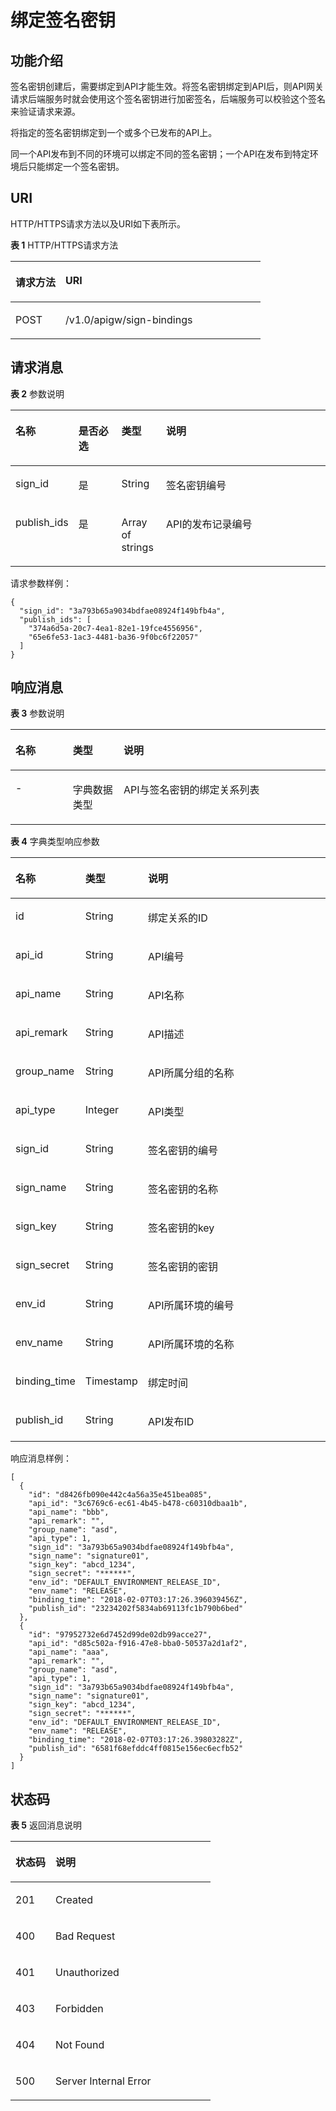 # 绑定签名密钥<a name="ZH-CN_TOPIC_0000001081837311"></a>

## 功能介绍<a name="zh-cn_topic_0118924554_section12427613"></a>

签名密钥创建后，需要绑定到API才能生效。将签名密钥绑定到API后，则API网关请求后端服务时就会使用这个签名密钥进行加密签名，后端服务可以校验这个签名来验证请求来源。

将指定的签名密钥绑定到一个或多个已发布的API上。

同一个API发布到不同的环境可以绑定不同的签名密钥；一个API在发布到特定环境后只能绑定一个签名密钥。

## URI<a name="zh-cn_topic_0118924554_section44739658"></a>

HTTP/HTTPS请求方法以及URI如下表所示。

**表 1**  HTTP/HTTPS请求方法

<a name="zh-cn_topic_0118924554_table19534294"></a>
<table><thead align="left"><tr id="zh-cn_topic_0118924554_row53547179"><th class="cellrowborder" valign="top" width="20%" id="mcps1.2.3.1.1"><p id="zh-cn_topic_0118924554_p42354227"><a name="zh-cn_topic_0118924554_p42354227"></a><a name="zh-cn_topic_0118924554_p42354227"></a>请求方法</p>
</th>
<th class="cellrowborder" valign="top" width="80%" id="mcps1.2.3.1.2"><p id="zh-cn_topic_0118924554_p8140339"><a name="zh-cn_topic_0118924554_p8140339"></a><a name="zh-cn_topic_0118924554_p8140339"></a>URI</p>
</th>
</tr>
</thead>
<tbody><tr id="zh-cn_topic_0118924554_row55387732"><td class="cellrowborder" valign="top" width="20%" headers="mcps1.2.3.1.1 "><p id="zh-cn_topic_0118924554_p57221309"><a name="zh-cn_topic_0118924554_p57221309"></a><a name="zh-cn_topic_0118924554_p57221309"></a>POST</p>
</td>
<td class="cellrowborder" valign="top" width="80%" headers="mcps1.2.3.1.2 "><p id="zh-cn_topic_0118924554_p4414487"><a name="zh-cn_topic_0118924554_p4414487"></a><a name="zh-cn_topic_0118924554_p4414487"></a>/v1.0/apigw/sign-bindings</p>
</td>
</tr>
</tbody>
</table>

## 请求消息<a name="zh-cn_topic_0118924554_section3743"></a>

**表 2**  参数说明

<a name="zh-cn_topic_0118924554_table64045020"></a>
<table><thead align="left"><tr id="zh-cn_topic_0118924554_row14048815"><th class="cellrowborder" valign="top" width="15.308469153084689%" id="mcps1.2.5.1.1"><p id="zh-cn_topic_0118924554_p64212251"><a name="zh-cn_topic_0118924554_p64212251"></a><a name="zh-cn_topic_0118924554_p64212251"></a>名称</p>
</th>
<th class="cellrowborder" valign="top" width="14.288571142885708%" id="mcps1.2.5.1.2"><p id="zh-cn_topic_0118924554_p33809876"><a name="zh-cn_topic_0118924554_p33809876"></a><a name="zh-cn_topic_0118924554_p33809876"></a>是否必选</p>
</th>
<th class="cellrowborder" valign="top" width="14.288571142885708%" id="mcps1.2.5.1.3"><p id="zh-cn_topic_0118924554_p54245441"><a name="zh-cn_topic_0118924554_p54245441"></a><a name="zh-cn_topic_0118924554_p54245441"></a>类型</p>
</th>
<th class="cellrowborder" valign="top" width="56.11438856114388%" id="mcps1.2.5.1.4"><p id="zh-cn_topic_0118924554_p31804619"><a name="zh-cn_topic_0118924554_p31804619"></a><a name="zh-cn_topic_0118924554_p31804619"></a>说明</p>
</th>
</tr>
</thead>
<tbody><tr id="zh-cn_topic_0118924554_row26037337"><td class="cellrowborder" valign="top" width="15.308469153084689%" headers="mcps1.2.5.1.1 "><p id="zh-cn_topic_0118924554_p28649556"><a name="zh-cn_topic_0118924554_p28649556"></a><a name="zh-cn_topic_0118924554_p28649556"></a>sign_id</p>
</td>
<td class="cellrowborder" valign="top" width="14.288571142885708%" headers="mcps1.2.5.1.2 "><p id="zh-cn_topic_0118924554_p38912675"><a name="zh-cn_topic_0118924554_p38912675"></a><a name="zh-cn_topic_0118924554_p38912675"></a>是</p>
</td>
<td class="cellrowborder" valign="top" width="14.288571142885708%" headers="mcps1.2.5.1.3 "><p id="zh-cn_topic_0118924554_p64918959"><a name="zh-cn_topic_0118924554_p64918959"></a><a name="zh-cn_topic_0118924554_p64918959"></a>String</p>
</td>
<td class="cellrowborder" valign="top" width="56.11438856114388%" headers="mcps1.2.5.1.4 "><p id="zh-cn_topic_0118924554_p23944287"><a name="zh-cn_topic_0118924554_p23944287"></a><a name="zh-cn_topic_0118924554_p23944287"></a>签名密钥编号</p>
</td>
</tr>
<tr id="zh-cn_topic_0118924554_row7080698"><td class="cellrowborder" valign="top" width="15.308469153084689%" headers="mcps1.2.5.1.1 "><p id="zh-cn_topic_0118924554_p36665652"><a name="zh-cn_topic_0118924554_p36665652"></a><a name="zh-cn_topic_0118924554_p36665652"></a>publish_ids</p>
</td>
<td class="cellrowborder" valign="top" width="14.288571142885708%" headers="mcps1.2.5.1.2 "><p id="zh-cn_topic_0118924554_p17127855"><a name="zh-cn_topic_0118924554_p17127855"></a><a name="zh-cn_topic_0118924554_p17127855"></a>是</p>
</td>
<td class="cellrowborder" valign="top" width="14.288571142885708%" headers="mcps1.2.5.1.3 "><p id="zh-cn_topic_0118924554_p45179027"><a name="zh-cn_topic_0118924554_p45179027"></a><a name="zh-cn_topic_0118924554_p45179027"></a>Array of strings</p>
</td>
<td class="cellrowborder" valign="top" width="56.11438856114388%" headers="mcps1.2.5.1.4 "><p id="zh-cn_topic_0118924554_p35622534"><a name="zh-cn_topic_0118924554_p35622534"></a><a name="zh-cn_topic_0118924554_p35622534"></a>API的发布记录编号</p>
</td>
</tr>
</tbody>
</table>

请求参数样例：

```
{
  "sign_id": "3a793b65a9034bdfae08924f149bfb4a",
  "publish_ids": [
    "374a6d5a-20c7-4ea1-82e1-19fce4556956",
    "65e6fe53-1ac3-4481-ba36-9f0bc6f22057"
  ]
}
```

## 响应消息<a name="zh-cn_topic_0118924554_section303246"></a>

**表 3**  参数说明

<a name="zh-cn_topic_0118924554_table50099799"></a>
<table><thead align="left"><tr id="zh-cn_topic_0118924554_row33619400"><th class="cellrowborder" valign="top" width="18.18%" id="mcps1.2.4.1.1"><p id="zh-cn_topic_0118924554_p38816869"><a name="zh-cn_topic_0118924554_p38816869"></a><a name="zh-cn_topic_0118924554_p38816869"></a>名称</p>
</th>
<th class="cellrowborder" valign="top" width="16.16%" id="mcps1.2.4.1.2"><p id="zh-cn_topic_0118924554_p57158666"><a name="zh-cn_topic_0118924554_p57158666"></a><a name="zh-cn_topic_0118924554_p57158666"></a>类型</p>
</th>
<th class="cellrowborder" valign="top" width="65.66%" id="mcps1.2.4.1.3"><p id="zh-cn_topic_0118924554_p66449248"><a name="zh-cn_topic_0118924554_p66449248"></a><a name="zh-cn_topic_0118924554_p66449248"></a>说明</p>
</th>
</tr>
</thead>
<tbody><tr id="zh-cn_topic_0118924554_row13680014"><td class="cellrowborder" valign="top" width="18.18%" headers="mcps1.2.4.1.1 "><p id="zh-cn_topic_0118924554_p34339389"><a name="zh-cn_topic_0118924554_p34339389"></a><a name="zh-cn_topic_0118924554_p34339389"></a>-</p>
</td>
<td class="cellrowborder" valign="top" width="16.16%" headers="mcps1.2.4.1.2 "><p id="zh-cn_topic_0118924554_p30027157"><a name="zh-cn_topic_0118924554_p30027157"></a><a name="zh-cn_topic_0118924554_p30027157"></a>字典数据类型</p>
</td>
<td class="cellrowborder" valign="top" width="65.66%" headers="mcps1.2.4.1.3 "><p id="zh-cn_topic_0118924554_p16280637"><a name="zh-cn_topic_0118924554_p16280637"></a><a name="zh-cn_topic_0118924554_p16280637"></a>API与签名密钥的绑定关系列表</p>
</td>
</tr>
</tbody>
</table>

**表 4**  字典类型响应参数

<a name="zh-cn_topic_0118924554_table43663197"></a>
<table><thead align="left"><tr id="zh-cn_topic_0118924554_row22855600"><th class="cellrowborder" valign="top" width="18.18%" id="mcps1.2.4.1.1"><p id="zh-cn_topic_0118924554_p39364310"><a name="zh-cn_topic_0118924554_p39364310"></a><a name="zh-cn_topic_0118924554_p39364310"></a>名称</p>
</th>
<th class="cellrowborder" valign="top" width="16.16%" id="mcps1.2.4.1.2"><p id="zh-cn_topic_0118924554_p34392512"><a name="zh-cn_topic_0118924554_p34392512"></a><a name="zh-cn_topic_0118924554_p34392512"></a>类型</p>
</th>
<th class="cellrowborder" valign="top" width="65.66%" id="mcps1.2.4.1.3"><p id="zh-cn_topic_0118924554_p34330070"><a name="zh-cn_topic_0118924554_p34330070"></a><a name="zh-cn_topic_0118924554_p34330070"></a>说明</p>
</th>
</tr>
</thead>
<tbody><tr id="zh-cn_topic_0118924554_row29272322"><td class="cellrowborder" valign="top" width="18.18%" headers="mcps1.2.4.1.1 "><p id="zh-cn_topic_0118924554_p22247849"><a name="zh-cn_topic_0118924554_p22247849"></a><a name="zh-cn_topic_0118924554_p22247849"></a>id</p>
</td>
<td class="cellrowborder" valign="top" width="16.16%" headers="mcps1.2.4.1.2 "><p id="zh-cn_topic_0118924554_p57245365"><a name="zh-cn_topic_0118924554_p57245365"></a><a name="zh-cn_topic_0118924554_p57245365"></a>String</p>
</td>
<td class="cellrowborder" valign="top" width="65.66%" headers="mcps1.2.4.1.3 "><p id="zh-cn_topic_0118924554_p6363022"><a name="zh-cn_topic_0118924554_p6363022"></a><a name="zh-cn_topic_0118924554_p6363022"></a>绑定关系的ID</p>
</td>
</tr>
<tr id="zh-cn_topic_0118924554_row57267203"><td class="cellrowborder" valign="top" width="18.18%" headers="mcps1.2.4.1.1 "><p id="zh-cn_topic_0118924554_p8131833"><a name="zh-cn_topic_0118924554_p8131833"></a><a name="zh-cn_topic_0118924554_p8131833"></a>api_id</p>
</td>
<td class="cellrowborder" valign="top" width="16.16%" headers="mcps1.2.4.1.2 "><p id="zh-cn_topic_0118924554_p54698736"><a name="zh-cn_topic_0118924554_p54698736"></a><a name="zh-cn_topic_0118924554_p54698736"></a>String</p>
</td>
<td class="cellrowborder" valign="top" width="65.66%" headers="mcps1.2.4.1.3 "><p id="zh-cn_topic_0118924554_p1412623"><a name="zh-cn_topic_0118924554_p1412623"></a><a name="zh-cn_topic_0118924554_p1412623"></a>API编号</p>
</td>
</tr>
<tr id="zh-cn_topic_0118924554_row12713614"><td class="cellrowborder" valign="top" width="18.18%" headers="mcps1.2.4.1.1 "><p id="zh-cn_topic_0118924554_p23169789"><a name="zh-cn_topic_0118924554_p23169789"></a><a name="zh-cn_topic_0118924554_p23169789"></a>api_name</p>
</td>
<td class="cellrowborder" valign="top" width="16.16%" headers="mcps1.2.4.1.2 "><p id="zh-cn_topic_0118924554_p64813609"><a name="zh-cn_topic_0118924554_p64813609"></a><a name="zh-cn_topic_0118924554_p64813609"></a>String</p>
</td>
<td class="cellrowborder" valign="top" width="65.66%" headers="mcps1.2.4.1.3 "><p id="zh-cn_topic_0118924554_p15410937"><a name="zh-cn_topic_0118924554_p15410937"></a><a name="zh-cn_topic_0118924554_p15410937"></a>API名称</p>
</td>
</tr>
<tr id="zh-cn_topic_0118924554_row4480706"><td class="cellrowborder" valign="top" width="18.18%" headers="mcps1.2.4.1.1 "><p id="zh-cn_topic_0118924554_p27392900"><a name="zh-cn_topic_0118924554_p27392900"></a><a name="zh-cn_topic_0118924554_p27392900"></a>api_remark</p>
</td>
<td class="cellrowborder" valign="top" width="16.16%" headers="mcps1.2.4.1.2 "><p id="zh-cn_topic_0118924554_p4232414"><a name="zh-cn_topic_0118924554_p4232414"></a><a name="zh-cn_topic_0118924554_p4232414"></a>String</p>
</td>
<td class="cellrowborder" valign="top" width="65.66%" headers="mcps1.2.4.1.3 "><p id="zh-cn_topic_0118924554_p7281273"><a name="zh-cn_topic_0118924554_p7281273"></a><a name="zh-cn_topic_0118924554_p7281273"></a>API描述</p>
</td>
</tr>
<tr id="zh-cn_topic_0118924554_row65531462"><td class="cellrowborder" valign="top" width="18.18%" headers="mcps1.2.4.1.1 "><p id="zh-cn_topic_0118924554_p6448229"><a name="zh-cn_topic_0118924554_p6448229"></a><a name="zh-cn_topic_0118924554_p6448229"></a>group_name</p>
</td>
<td class="cellrowborder" valign="top" width="16.16%" headers="mcps1.2.4.1.2 "><p id="zh-cn_topic_0118924554_p52544536"><a name="zh-cn_topic_0118924554_p52544536"></a><a name="zh-cn_topic_0118924554_p52544536"></a>String</p>
</td>
<td class="cellrowborder" valign="top" width="65.66%" headers="mcps1.2.4.1.3 "><p id="zh-cn_topic_0118924554_p28249032"><a name="zh-cn_topic_0118924554_p28249032"></a><a name="zh-cn_topic_0118924554_p28249032"></a>API所属分组的名称</p>
</td>
</tr>
<tr id="zh-cn_topic_0118924554_row52914698"><td class="cellrowborder" valign="top" width="18.18%" headers="mcps1.2.4.1.1 "><p id="zh-cn_topic_0118924554_p58232127"><a name="zh-cn_topic_0118924554_p58232127"></a><a name="zh-cn_topic_0118924554_p58232127"></a>api_type</p>
</td>
<td class="cellrowborder" valign="top" width="16.16%" headers="mcps1.2.4.1.2 "><p id="zh-cn_topic_0118924554_p19181861"><a name="zh-cn_topic_0118924554_p19181861"></a><a name="zh-cn_topic_0118924554_p19181861"></a>Integer</p>
</td>
<td class="cellrowborder" valign="top" width="65.66%" headers="mcps1.2.4.1.3 "><p id="zh-cn_topic_0118924554_p10226915"><a name="zh-cn_topic_0118924554_p10226915"></a><a name="zh-cn_topic_0118924554_p10226915"></a>API类型</p>
</td>
</tr>
<tr id="zh-cn_topic_0118924554_row24933379"><td class="cellrowborder" valign="top" width="18.18%" headers="mcps1.2.4.1.1 "><p id="zh-cn_topic_0118924554_p6337850"><a name="zh-cn_topic_0118924554_p6337850"></a><a name="zh-cn_topic_0118924554_p6337850"></a>sign_id</p>
</td>
<td class="cellrowborder" valign="top" width="16.16%" headers="mcps1.2.4.1.2 "><p id="zh-cn_topic_0118924554_p43603804"><a name="zh-cn_topic_0118924554_p43603804"></a><a name="zh-cn_topic_0118924554_p43603804"></a>String</p>
</td>
<td class="cellrowborder" valign="top" width="65.66%" headers="mcps1.2.4.1.3 "><p id="zh-cn_topic_0118924554_p42247251"><a name="zh-cn_topic_0118924554_p42247251"></a><a name="zh-cn_topic_0118924554_p42247251"></a>签名密钥的编号</p>
</td>
</tr>
<tr id="zh-cn_topic_0118924554_row44680946"><td class="cellrowborder" valign="top" width="18.18%" headers="mcps1.2.4.1.1 "><p id="zh-cn_topic_0118924554_p62386883"><a name="zh-cn_topic_0118924554_p62386883"></a><a name="zh-cn_topic_0118924554_p62386883"></a>sign_name</p>
</td>
<td class="cellrowborder" valign="top" width="16.16%" headers="mcps1.2.4.1.2 "><p id="zh-cn_topic_0118924554_p20172764"><a name="zh-cn_topic_0118924554_p20172764"></a><a name="zh-cn_topic_0118924554_p20172764"></a>String</p>
</td>
<td class="cellrowborder" valign="top" width="65.66%" headers="mcps1.2.4.1.3 "><p id="zh-cn_topic_0118924554_p23381222"><a name="zh-cn_topic_0118924554_p23381222"></a><a name="zh-cn_topic_0118924554_p23381222"></a>签名密钥的名称</p>
</td>
</tr>
<tr id="zh-cn_topic_0118924554_row9104413"><td class="cellrowborder" valign="top" width="18.18%" headers="mcps1.2.4.1.1 "><p id="zh-cn_topic_0118924554_p66368851"><a name="zh-cn_topic_0118924554_p66368851"></a><a name="zh-cn_topic_0118924554_p66368851"></a>sign_key</p>
</td>
<td class="cellrowborder" valign="top" width="16.16%" headers="mcps1.2.4.1.2 "><p id="zh-cn_topic_0118924554_p7167821"><a name="zh-cn_topic_0118924554_p7167821"></a><a name="zh-cn_topic_0118924554_p7167821"></a>String</p>
</td>
<td class="cellrowborder" valign="top" width="65.66%" headers="mcps1.2.4.1.3 "><p id="zh-cn_topic_0118924554_p43722611"><a name="zh-cn_topic_0118924554_p43722611"></a><a name="zh-cn_topic_0118924554_p43722611"></a>签名密钥的key</p>
</td>
</tr>
<tr id="zh-cn_topic_0118924554_row57959187"><td class="cellrowborder" valign="top" width="18.18%" headers="mcps1.2.4.1.1 "><p id="zh-cn_topic_0118924554_p64182567"><a name="zh-cn_topic_0118924554_p64182567"></a><a name="zh-cn_topic_0118924554_p64182567"></a>sign_secret</p>
</td>
<td class="cellrowborder" valign="top" width="16.16%" headers="mcps1.2.4.1.2 "><p id="zh-cn_topic_0118924554_p31405468"><a name="zh-cn_topic_0118924554_p31405468"></a><a name="zh-cn_topic_0118924554_p31405468"></a>String</p>
</td>
<td class="cellrowborder" valign="top" width="65.66%" headers="mcps1.2.4.1.3 "><p id="zh-cn_topic_0118924554_p60815002"><a name="zh-cn_topic_0118924554_p60815002"></a><a name="zh-cn_topic_0118924554_p60815002"></a>签名密钥的密钥</p>
</td>
</tr>
<tr id="zh-cn_topic_0118924554_row10464107"><td class="cellrowborder" valign="top" width="18.18%" headers="mcps1.2.4.1.1 "><p id="zh-cn_topic_0118924554_p42286344"><a name="zh-cn_topic_0118924554_p42286344"></a><a name="zh-cn_topic_0118924554_p42286344"></a>env_id</p>
</td>
<td class="cellrowborder" valign="top" width="16.16%" headers="mcps1.2.4.1.2 "><p id="zh-cn_topic_0118924554_p2641858"><a name="zh-cn_topic_0118924554_p2641858"></a><a name="zh-cn_topic_0118924554_p2641858"></a>String</p>
</td>
<td class="cellrowborder" valign="top" width="65.66%" headers="mcps1.2.4.1.3 "><p id="zh-cn_topic_0118924554_p12663936"><a name="zh-cn_topic_0118924554_p12663936"></a><a name="zh-cn_topic_0118924554_p12663936"></a>API所属环境的编号</p>
</td>
</tr>
<tr id="zh-cn_topic_0118924554_row46866564"><td class="cellrowborder" valign="top" width="18.18%" headers="mcps1.2.4.1.1 "><p id="zh-cn_topic_0118924554_p38095364"><a name="zh-cn_topic_0118924554_p38095364"></a><a name="zh-cn_topic_0118924554_p38095364"></a>env_name</p>
</td>
<td class="cellrowborder" valign="top" width="16.16%" headers="mcps1.2.4.1.2 "><p id="zh-cn_topic_0118924554_p65825661"><a name="zh-cn_topic_0118924554_p65825661"></a><a name="zh-cn_topic_0118924554_p65825661"></a>String</p>
</td>
<td class="cellrowborder" valign="top" width="65.66%" headers="mcps1.2.4.1.3 "><p id="zh-cn_topic_0118924554_p30278294"><a name="zh-cn_topic_0118924554_p30278294"></a><a name="zh-cn_topic_0118924554_p30278294"></a>API所属环境的名称</p>
</td>
</tr>
<tr id="zh-cn_topic_0118924554_row4069190"><td class="cellrowborder" valign="top" width="18.18%" headers="mcps1.2.4.1.1 "><p id="zh-cn_topic_0118924554_p61168946"><a name="zh-cn_topic_0118924554_p61168946"></a><a name="zh-cn_topic_0118924554_p61168946"></a>binding_time</p>
</td>
<td class="cellrowborder" valign="top" width="16.16%" headers="mcps1.2.4.1.2 "><p id="zh-cn_topic_0118924554_p55737619"><a name="zh-cn_topic_0118924554_p55737619"></a><a name="zh-cn_topic_0118924554_p55737619"></a>Timestamp</p>
</td>
<td class="cellrowborder" valign="top" width="65.66%" headers="mcps1.2.4.1.3 "><p id="zh-cn_topic_0118924554_p18453329"><a name="zh-cn_topic_0118924554_p18453329"></a><a name="zh-cn_topic_0118924554_p18453329"></a>绑定时间</p>
</td>
</tr>
<tr id="zh-cn_topic_0118924554_row521464735010"><td class="cellrowborder" valign="top" width="18.18%" headers="mcps1.2.4.1.1 "><p id="zh-cn_topic_0118924554_p1098354195018"><a name="zh-cn_topic_0118924554_p1098354195018"></a><a name="zh-cn_topic_0118924554_p1098354195018"></a>publish_id</p>
</td>
<td class="cellrowborder" valign="top" width="16.16%" headers="mcps1.2.4.1.2 "><p id="zh-cn_topic_0118924554_p1598254185016"><a name="zh-cn_topic_0118924554_p1598254185016"></a><a name="zh-cn_topic_0118924554_p1598254185016"></a>String</p>
</td>
<td class="cellrowborder" valign="top" width="65.66%" headers="mcps1.2.4.1.3 "><p id="zh-cn_topic_0118924554_p99875418509"><a name="zh-cn_topic_0118924554_p99875418509"></a><a name="zh-cn_topic_0118924554_p99875418509"></a>API发布ID</p>
</td>
</tr>
</tbody>
</table>

响应消息样例：

```
[
  {
    "id": "d8426fb090e442c4a56a35e451bea085",
    "api_id": "3c6769c6-ec61-4b45-b478-c60310dbaa1b",
    "api_name": "bbb",
    "api_remark": "",
    "group_name": "asd",
    "api_type": 1,
    "sign_id": "3a793b65a9034bdfae08924f149bfb4a",
    "sign_name": "signature01",
    "sign_key": "abcd_1234",
    "sign_secret": "******",
    "env_id": "DEFAULT_ENVIRONMENT_RELEASE_ID",
    "env_name": "RELEASE",
    "binding_time": "2018-02-07T03:17:26.396039456Z",
    "publish_id": "23234202f5834ab69113fc1b790b6bed"
  },
  {
    "id": "97952732e6d7452d99de02db99acce27",
    "api_id": "d85c502a-f916-47e8-bba0-50537a2d1af2",
    "api_name": "aaa",
    "api_remark": "",
    "group_name": "asd",
    "api_type": 1,
    "sign_id": "3a793b65a9034bdfae08924f149bfb4a",
    "sign_name": "signature01",
    "sign_key": "abcd_1234",
    "sign_secret": "******",
    "env_id": "DEFAULT_ENVIRONMENT_RELEASE_ID",
    "env_name": "RELEASE",
    "binding_time": "2018-02-07T03:17:26.39803282Z",
    "publish_id": "6581f68efddc4ff0815e156ec6ecfb52"
  }
]
```

## 状态码<a name="zh-cn_topic_0118924554_section33694"></a>

**表 5**  返回消息说明

<a name="zh-cn_topic_0118924554_table42581536"></a>
<table><thead align="left"><tr id="zh-cn_topic_0118924554_row29329421"><th class="cellrowborder" valign="top" width="20%" id="mcps1.2.3.1.1"><p id="zh-cn_topic_0118924554_p26872901"><a name="zh-cn_topic_0118924554_p26872901"></a><a name="zh-cn_topic_0118924554_p26872901"></a>状态码</p>
</th>
<th class="cellrowborder" valign="top" width="80%" id="mcps1.2.3.1.2"><p id="zh-cn_topic_0118924554_p61665884"><a name="zh-cn_topic_0118924554_p61665884"></a><a name="zh-cn_topic_0118924554_p61665884"></a>说明</p>
</th>
</tr>
</thead>
<tbody><tr id="zh-cn_topic_0118924554_row58600025"><td class="cellrowborder" valign="top" width="20%" headers="mcps1.2.3.1.1 "><p id="zh-cn_topic_0118924554_p48981555"><a name="zh-cn_topic_0118924554_p48981555"></a><a name="zh-cn_topic_0118924554_p48981555"></a>201</p>
</td>
<td class="cellrowborder" valign="top" width="80%" headers="mcps1.2.3.1.2 "><p id="zh-cn_topic_0118924554_p73578115452"><a name="zh-cn_topic_0118924554_p73578115452"></a><a name="zh-cn_topic_0118924554_p73578115452"></a>Created</p>
</td>
</tr>
<tr id="zh-cn_topic_0118924554_row5638153"><td class="cellrowborder" valign="top" width="20%" headers="mcps1.2.3.1.1 "><p id="zh-cn_topic_0118924554_p54037245"><a name="zh-cn_topic_0118924554_p54037245"></a><a name="zh-cn_topic_0118924554_p54037245"></a>400</p>
</td>
<td class="cellrowborder" valign="top" width="80%" headers="mcps1.2.3.1.2 "><p id="zh-cn_topic_0118924554_p14940754"><a name="zh-cn_topic_0118924554_p14940754"></a><a name="zh-cn_topic_0118924554_p14940754"></a>Bad Request</p>
</td>
</tr>
<tr id="zh-cn_topic_0118924554_row249064"><td class="cellrowborder" valign="top" width="20%" headers="mcps1.2.3.1.1 "><p id="zh-cn_topic_0118924554_p20174257"><a name="zh-cn_topic_0118924554_p20174257"></a><a name="zh-cn_topic_0118924554_p20174257"></a>401</p>
</td>
<td class="cellrowborder" valign="top" width="80%" headers="mcps1.2.3.1.2 "><p id="zh-cn_topic_0118924554_p23502126"><a name="zh-cn_topic_0118924554_p23502126"></a><a name="zh-cn_topic_0118924554_p23502126"></a>Unauthorized</p>
</td>
</tr>
<tr id="zh-cn_topic_0118924554_row10192548"><td class="cellrowborder" valign="top" width="20%" headers="mcps1.2.3.1.1 "><p id="zh-cn_topic_0118924554_p20290059"><a name="zh-cn_topic_0118924554_p20290059"></a><a name="zh-cn_topic_0118924554_p20290059"></a>403</p>
</td>
<td class="cellrowborder" valign="top" width="80%" headers="mcps1.2.3.1.2 "><p id="zh-cn_topic_0118924554_p32882074"><a name="zh-cn_topic_0118924554_p32882074"></a><a name="zh-cn_topic_0118924554_p32882074"></a>Forbidden</p>
</td>
</tr>
<tr id="zh-cn_topic_0118924554_row27503217"><td class="cellrowborder" valign="top" width="20%" headers="mcps1.2.3.1.1 "><p id="zh-cn_topic_0118924554_p13168080"><a name="zh-cn_topic_0118924554_p13168080"></a><a name="zh-cn_topic_0118924554_p13168080"></a>404</p>
</td>
<td class="cellrowborder" valign="top" width="80%" headers="mcps1.2.3.1.2 "><p id="zh-cn_topic_0118924554_p15296380"><a name="zh-cn_topic_0118924554_p15296380"></a><a name="zh-cn_topic_0118924554_p15296380"></a>Not Found</p>
</td>
</tr>
<tr id="zh-cn_topic_0118924554_row2963020"><td class="cellrowborder" valign="top" width="20%" headers="mcps1.2.3.1.1 "><p id="zh-cn_topic_0118924554_p38678029"><a name="zh-cn_topic_0118924554_p38678029"></a><a name="zh-cn_topic_0118924554_p38678029"></a>500</p>
</td>
<td class="cellrowborder" valign="top" width="80%" headers="mcps1.2.3.1.2 "><p id="zh-cn_topic_0118924554_p6744143"><a name="zh-cn_topic_0118924554_p6744143"></a><a name="zh-cn_topic_0118924554_p6744143"></a>Server Internal Error</p>
</td>
</tr>
</tbody>
</table>

